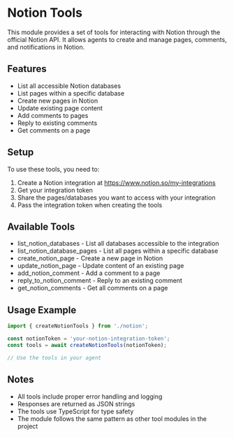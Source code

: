 # Notion Tools

This module provides a set of tools for interacting with Notion through the official Notion API. It allows agents to create and manage pages, comments, and notifications in Notion.

## Features

- List all accessible Notion databases
- List pages within a specific database
- Create new pages in Notion
- Update existing page content
- Add comments to pages
- Reply to existing comments
- Get comments on a page

## Setup

To use these tools, you need to:

1. Create a Notion integration at https://www.notion.so/my-integrations
2. Get your integration token
3. Share the pages/databases you want to access with your integration
4. Pass the integration token when creating the tools

## Available Tools

- list_notion_databases - List all databases accessible to the integration
- list_notion_database_pages - List all pages within a specific database
- create_notion_page - Create a new page in Notion
- update_notion_page - Update content of an existing page
- add_notion_comment - Add a comment to a page
- reply_to_notion_comment - Reply to an existing comment
- get_notion_comments - Get all comments on a page

## Usage Example

```typescript
import { createNotionTools } from './notion';

const notionToken = 'your-notion-integration-token';
const tools = await createNotionTools(notionToken);

// Use the tools in your agent
```

## Notes

- All tools include proper error handling and logging
- Responses are returned as JSON strings
- The tools use TypeScript for type safety
- The module follows the same pattern as other tool modules in the project
